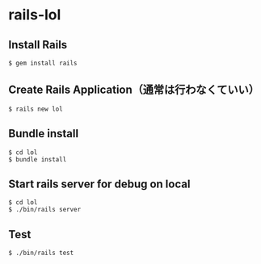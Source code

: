 # rails-lol

## Install Rails

```
$ gem install rails
```

## Create Rails Application（通常は行わなくていい）

```
$ rails new lol
```

## Bundle install

```
$ cd lol
$ bundle install
```

## Start rails server for debug on local

```
$ cd lol
$ ./bin/rails server
```

## Test

```
$ ./bin/rails test
```

